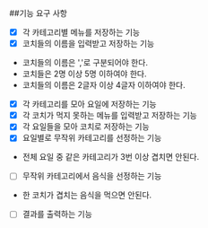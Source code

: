 ##기능 요구 사항

- [x] 각 카테고리별 메뉴를 저장하는 기능
- [x] 코치들의 이름을 입력받고 저장하는 기능
* 코치들의 이름은 ','로 구분되어야 한다.
* 코치들은 2명 이상 5명 이하여야 한다.
* 코치들의 이름은 2글자 이상 4글자 이하여야 한다.
- [x] 각 카테고리를 모아 요일에 저장하는 기능
- [x] 각 코치가 먹지 못하는 메뉴를 입력받고 저장하는 기능
- [x] 각 요일들을 모아 코치로 저장하는 기능
- [x] 요일별로 무작위 카테고리를 선정하는 기능
* 전체 요일 중 같은 카테고리가 3번 이상 겹치면 안된다.
- [ ] 무작위 카테고리에서 음식을 선정하는 기능
* 한 코치가 겹치는 음식을 먹으면 안된다.
- [ ] 결과를 출력하는 기능